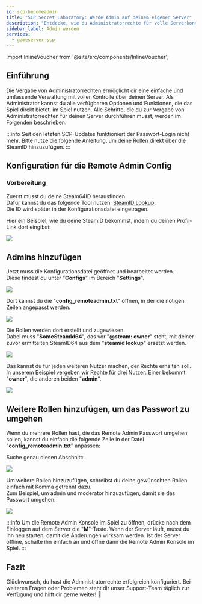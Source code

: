 ```yaml
---
id: scp-becomeadmin
title: "SCP Secret Laboratory: Werde Admin auf deinem eigenen Server"
description: "Entdecke, wie du Administratorrechte für volle Serverkontrolle vergibst und Rollen effektiv in deinem Gameserver verwaltest → Jetzt mehr erfahren"
sidebar_label: Admin werden
services:
  - gameserver-scp
---
```


import InlineVoucher from '@site/src/components/InlineVoucher';


## Einführung
Die Vergabe von Administratorrechten ermöglicht dir eine einfache und umfassende Verwaltung mit voller Kontrolle über deinen Server. Als Administrator kannst du alle verfügbaren Optionen und Funktionen, die das Spiel direkt bietet, im Spiel nutzen. Alle Schritte, die du zur Vergabe von Administratorrechten für deinen Server durchführen musst, werden im Folgenden beschrieben.  
<InlineVoucher />

:::info
Seit den letzten SCP-Updates funktioniert der Passwort-Login nicht mehr. Bitte nutze die folgende Anleitung, um deine Rollen direkt über die SteamID hinzuzufügen. 
:::


## Konfiguration für die Remote Admin Config

### Vorbereitung

Zuerst musst du deine Steam64ID herausfinden.  
Dafür kannst du das folgende Tool nutzen: [SteamID Lookup](https://steamid.io/lookup).  
Die ID wird später in der Konfigurationsdatei eingetragen.

Hier ein Beispiel, wie du deine SteamID bekommst, indem du deinen Profil-Link dort eingibst:

![](https://screensaver01.zap-hosting.com/index.php/s/k4EEWwFQB3xAxA2/preview)

## Admins hinzufügen

Jetzt muss die Konfigurationsdatei geöffnet und bearbeitet werden.  
Diese findest du unter "**Configs**" im Bereich "**Settings**".

![](https://screensaver01.zap-hosting.com/index.php/s/NSFrZG3SX6ZaQgb/preview)

Dort kannst du die "**config_remoteadmin.txt**" öffnen, in der die nötigen Zeilen angepasst werden.

![](https://screensaver01.zap-hosting.com/index.php/s/KM6YpQwGC4n8rZW/preview)

Die Rollen werden dort erstellt und zugewiesen.  
Dabei muss "**SomeSteamId64**", das vor "**@steam: owner**" steht, mit deiner zuvor ermittelten SteamID64 aus dem "**steamid lookup**" ersetzt werden.

![](https://screensaver01.zap-hosting.com/index.php/s/HC4Z2s9wPgdJjXT/preview)

Das kannst du für jeden weiteren Nutzer machen, der Rechte erhalten soll.  
In unserem Beispiel vergeben wir Rechte für drei Nutzer: Einer bekommt "**owner**", die anderen beiden "**admin**".

![](https://screensaver01.zap-hosting.com/index.php/s/9e7YWoMHAxn3z3b/preview)

## Weitere Rollen hinzufügen, um das Passwort zu umgehen

Wenn du mehrere Rollen hast, die das Remote Admin Passwort umgehen sollen, kannst du einfach die folgende Zeile in der Datei  
"**config_remoteadmin.txt**" anpassen:

Suche genau diesen Abschnitt:

![](https://screensaver01.zap-hosting.com/index.php/s/HoGJ7X2ZEWW34bH/preview)

Um weitere Rollen hinzuzufügen, schreibst du deine gewünschten Rollen einfach mit Komma getrennt dazu.  
Zum Beispiel, um admin und moderator hinzuzufügen, damit sie das Passwort umgehen:

![](https://screensaver01.zap-hosting.com/index.php/s/PFLFiG9W3kScZ3d/preview)

:::info
Um die Remote Admin Konsole im Spiel zu öffnen, drücke nach dem Einloggen auf dem Server die "**M**"-Taste. Wenn der Server läuft, musst du ihn neu starten, damit die Änderungen wirksam werden. Ist der Server offline, schalte ihn einfach an und öffne dann die Remote Admin Konsole im Spiel.
:::


## Fazit

Glückwunsch, du hast die Administratorrechte erfolgreich konfiguriert. Bei weiteren Fragen oder Problemen steht dir unser Support-Team täglich zur Verfügung und hilft dir gerne weiter! 🙂

<InlineVoucher />